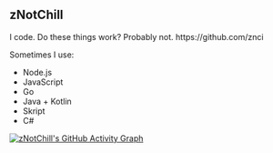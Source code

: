 


<p align="">
 <h2>zNotChill</h2>
 <p>I code. Do these things work? Probably not.
https://github.com/znci
</p>

Sometimes I use:

- Node.js
- JavaScript
- Go
- Java + Kotlin
- Skript
- C#

[![zNotChill's GitHub Activity Graph](https://github-readme-activity-graph.cyclic.app/graph?username=zNotChill&bg_color=141414&color=9e4c98&line=9e4c98&point=ffffff&area=true&hide_border=true)](https://github.com/ashutosh00710/github-readme-activity-graph)
